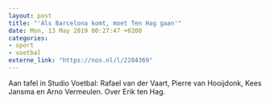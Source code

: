 ```yaml
---
layout: post
title: "'Als Barcelona komt, moet Ten Hag gaan'"
date: Mon, 13 May 2019 00:27:47 +0200
categories: 
- sport 
- voetbal 
externe_link: "https://nos.nl/l/2284369"
---
```


Aan tafel in Studio Voetbal: Rafael van der Vaart, Pierre van Hooijdonk, Kees Jansma en Arno Vermeulen. Over Erik ten Hag.
